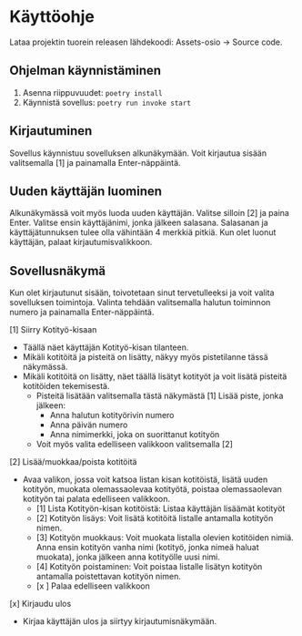 # Käyttöohje

Lataa projektin tuorein releasen lähdekoodi: Assets-osio -> Source code.


## Ohjelman käynnistäminen
1. Asenna riippuvuudet: `poetry install`
2. Käynnistä sovellus: `poetry run invoke start`

## Kirjautuminen
Sovellus käynnistuu sovelluksen alkunäkymään. Voit kirjautua sisään valitsemalla [1] ja painamalla Enter-näppäintä.

## Uuden käyttäjän luominen
Alkunäkymässä voit myös luoda uuden käyttäjän. Valitse silloin [2] ja paina Enter. Valitse ensin käyttäjänimi, jonka jälkeen salasana. Salasanan ja käyttäjätunnuksen tulee olla vähintään 4 merkkiä pitkiä. Kun olet luonut käyttäjän, palaat kirjautumisvalikkoon.

## Sovellusnäkymä
Kun olet kirjautunut sisään, toivotetaan sinut tervetulleeksi ja voit valita sovelluksen toimintoja. Valinta tehdään valitsemalla halutun toiminnon numero ja painamalla Enter-näppäintä.

[1] Siirry Kotityö-kisaan
- Täällä näet käyttäjän Kotityö-kisan tilanteen.
- Mikäli kotitöitä ja pisteitä on lisätty, näkyy myös pistetilanne tässä näkymässä.
- Mikäli kotitöitä on lisätty, näet täällä lisätyt kotityöt ja voit lisätä pisteitä kotitöiden tekemisestä.
  - Pisteitä lisätään valitsemalla tästä näkymästä [1] Lisää piste, jonka jälkeen:
    - Anna halutun kotityörivin numero
    - Anna päivän numero
    - Anna nimimerkki, joka on suorittanut kotityön
  - Voit myös valita edelliseen valikkoon valitsemalla [2]

[2] Lisää/muokkaa/poista kotitöitä
- Avaa valikon, jossa voit katsoa listan kisan kotitöistä, lisätä uuden kotityön, muokata olemassaolevaa kotityötä, poistaa olemassaolevan kotityön tai palata edelliseen valikkoon.
  - [1] Lista Kotityön-kisan kotitöistä: Listaa käyttäjän lisäämät kotityöt
  - [2] Kotityön lisäys: Voit lisätä kotitöitä listalle antamalla kotityön nimen.
  - [3] Kotityön muokkaus: Voit muokata listalla olevien kotitöiden nimiä. Anna ensin kotityön vanha nimi (kotityö, jonka nimeä haluat muokata), jonka jälkeen anna kotityölle uusi nimi.
  - [4] Kotityön poistaminen: Voit poistaa listalle lisätyn kotityön antamalla poistettavan kotityön nimen.
  - [x ] Palaa edelliseen valikkoon

[x] Kirjaudu ulos
- Kirjaa käyttäjän ulos ja siirtyy kirjautumisnäkymään.
